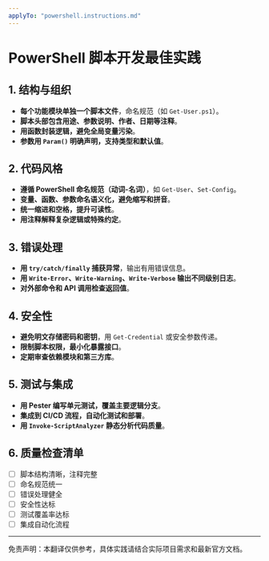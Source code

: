 ```yaml
---
applyTo: "powershell.instructions.md"
---
```


<!-- 本文件为自动翻译，供参考。请结合实际需求进行校对和完善。-->

# PowerShell 脚本开发最佳实践

## 1. 结构与组织

- **每个功能模块单独一个脚本文件**，命名规范（如 `Get-User.ps1`）。
- **脚本头部包含用途、参数说明、作者、日期等注释**。
- **用函数封装逻辑，避免全局变量污染**。
- **参数用 `Param()` 明确声明，支持类型和默认值**。

## 2. 代码风格

- **遵循 PowerShell 命名规范（动词-名词）**，如 `Get-User`、`Set-Config`。
- **变量、函数、参数命名语义化，避免缩写和拼音**。
- **统一缩进和空格，提升可读性**。
- **用注释解释复杂逻辑或特殊约定**。

## 3. 错误处理

- **用 `try/catch/finally` 捕获异常**，输出有用错误信息。
- **用 `Write-Error`、`Write-Warning`、`Write-Verbose` 输出不同级别日志**。
- **对外部命令和 API 调用检查返回值**。

## 4. 安全性

- **避免明文存储密码和密钥**，用 `Get-Credential` 或安全参数传递。
- **限制脚本权限，最小化暴露接口**。
- **定期审查依赖模块和第三方库**。

## 5. 测试与集成

- **用 Pester 编写单元测试，覆盖主要逻辑分支**。
- **集成到 CI/CD 流程，自动化测试和部署**。
- **用 `Invoke-ScriptAnalyzer` 静态分析代码质量**。

## 6. 质量检查清单

- [ ] 脚本结构清晰，注释完整
- [ ] 命名规范统一
- [ ] 错误处理健全
- [ ] 安全性达标
- [ ] 测试覆盖率达标
- [ ] 集成自动化流程

---

免责声明：本翻译仅供参考，具体实践请结合实际项目需求和最新官方文档。
